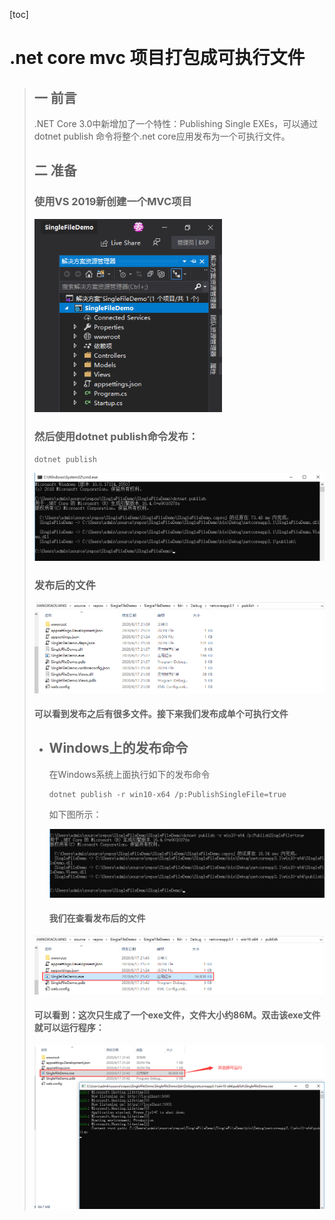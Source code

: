 [toc]

# .net core mvc 项目打包成可执行文件

> ##  一 前言
>
> .NET Core 3.0中新增加了一个特性：Publishing Single EXEs，可以通过dotnet publish 命令将整个.net core应用发布为一个可执行文件。
>
> ## 二 准备
>
> ### 使用VS 2019新创建一个MVC项目
>
> 
>
> <img src="resources\img\fdfb2eb5-2ae1-4e7d-9415-59cfe1beda4e.png" alt="fdfb2eb5-2ae1-4e7d-9415-59cfe1beda4e" style="zoom: 80%;" />
>
> ### 然后使用dotnet publish命令发布：
>
> ```c#
> dotnet publish
> ```
>
> <img src="resources\img\724dc668-d341-43c2-8eff-6a5b91eb3c82.png" alt="fdfb2eb5-2ae1-4e7d-9415-59cfe1beda4e" style="zoom: 80%;" />
>
> 
>
> ### 发布后的文件
>
> <img src="resources\img\be17aba6-a8f2-475f-8a41-3b5045bfb666.png" alt="fdfb2eb5-2ae1-4e7d-9415-59cfe1beda4e" style="zoom: 80%;" />
>
> #### 可以看到发布之后有很多文件。接下来我们发布成单个可执行文件
>
> * ##  Windows上的发布命令 
>
>   在Windows系统上面执行如下的发布命令
>
>   ```
>   dotnet publish -r win10-x64 /p:PublishSingleFile=true
>   ```
>
>   如下图所示：
>
>   <img src="resources\img\b93ff4f5-ee97-4850-b93f-a00dd2911377.png" alt="fdfb2eb5-2ae1-4e7d-9415-59cfe1beda4e" style="zoom: 80%;" />
>
>   #### 我们在查看发布后的文件
>
> <img src="resources\img\07a62084-83ac-45c6-9e78-fbf781dda1a3.png" alt="fdfb2eb5-2ae1-4e7d-9415-59cfe1beda4e" style="zoom: 80%;" />
>
> #### 可以看到：这次只生成了一个exe文件，文件大小约86M。双击该exe文件就可以运行程序：
>
> <img src="resources\img\94de550f-9e95-4285-9bf3-7da10d633a23.jpg" alt="fdfb2eb5-2ae1-4e7d-9415-59cfe1beda4e" style="zoom: 80%;" />
>
> 
>
> 